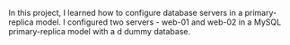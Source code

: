 In this project, I learned how to configure database servers in a primary-replica model. I configured two servers - web-01 and web-02 in a MySQL primary-replica model with a d dummy database.
